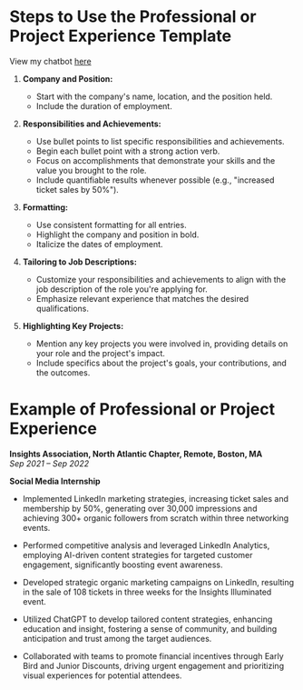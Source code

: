 
# Steps to Use the Professional or Project Experience Template

View my chatbot [here]([url](https://chatgpt.com/g/g-SRvO1ssH2-resume-professional-and-project-experience)) 

1. **Company and Position:**
   - Start with the company's name, location, and the position held.
   - Include the duration of employment.

2. **Responsibilities and Achievements:**
   - Use bullet points to list specific responsibilities and achievements.
   - Begin each bullet point with a strong action verb.
   - Focus on accomplishments that demonstrate your skills and the value you brought to the role.
   - Include quantifiable results whenever possible (e.g., "increased ticket sales by 50%").

3. **Formatting:**
   - Use consistent formatting for all entries.
   - Highlight the company and position in bold.
   - Italicize the dates of employment.

4. **Tailoring to Job Descriptions:**
   - Customize your responsibilities and achievements to align with the job description of the role you're applying for.
   - Emphasize relevant experience that matches the desired qualifications.

5. **Highlighting Key Projects:**
   - Mention any key projects you were involved in, providing details on your role and the project's impact.
   - Include specifics about the project's goals, your contributions, and the outcomes.

# Example of Professional or Project Experience

**Insights Association, North Atlantic Chapter, Remote, Boston, MA**  
*Sep 2021 – Sep 2022*  

**Social Media Internship**

- Implemented LinkedIn marketing strategies, increasing ticket sales and membership by 50%, generating over 30,000 impressions and achieving 300+ organic followers from scratch within three networking events.
  
- Performed competitive analysis and leveraged LinkedIn Analytics, employing AI-driven content strategies for targeted customer engagement, significantly boosting event awareness.
  
- Developed strategic organic marketing campaigns on LinkedIn, resulting in the sale of 108 tickets in three weeks for the Insights Illuminated event.
  
- Utilized ChatGPT to develop tailored content strategies, enhancing education and insight, fostering a sense of community, and building anticipation and trust among the target audiences.
  
- Collaborated with teams to promote financial incentives through Early Bird and Junior Discounts, driving urgent engagement and prioritizing visual experiences for potential attendees.
